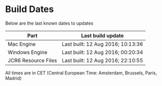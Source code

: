 # Build Dates

Below are the last known dates to updates

Part | Last build update
-----|-----
Mac Engine | Last built: 12 Aug 2016; 10:13:36
Windows Engine | Last built: 12 Aug 2016; 00:20:34
JCR6 Resource Files | Last built: 12 Aug 2016; 22:10:55
All times are in CET (Central European Time: Amsterdam, Brussels, Paris, Madrid)



